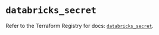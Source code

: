 # `databricks_secret`

Refer to the Terraform Registry for docs: [`databricks_secret`](https://registry.terraform.io/providers/databricks/databricks/1.66.0/docs/resources/secret).
